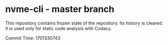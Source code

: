 # nvme-cli - master branch

This repository contains frozen state of the repository.
Its history is cleared. It is used only for static code
analysis with Codacy.

Commit Time: 1701330743